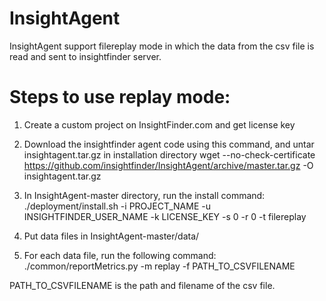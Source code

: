 # InsightAgent

InsightAgent support filereplay mode in which the data from the csv file is read and sent to insightfinder server.

# Steps to use replay mode:
1) Create a custom project on InsightFinder.com and get license key

2) Download the insightfinder agent code using this command, and untar insightagent.tar.gz in installation directory
wget --no-check-certificate https://github.com/insightfinder/InsightAgent/archive/master.tar.gz -O insightagent.tar.gz

3) In InsightAgent-master directory, run the install command:
./deployment/install.sh -i PROJECT_NAME -u INSIGHTFINDER_USER_NAME -k LICENSE_KEY -s 0 -r 0 -t filereplay

4) Put data files in InsightAgent-master/data/

5) For each data file, run the following command:
./common/reportMetrics.py -m replay -f PATH_TO_CSVFILENAME

PATH_TO_CSVFILENAME is the path and filename of the csv file.

